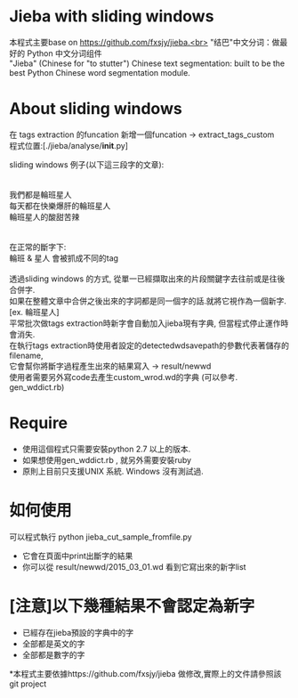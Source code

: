 Jieba with sliding windows
========
本程式主要base on https://github.com/fxsjy/jieba.<br>
"结巴"中文分词：做最好的 Python 中文分词组件<br>
"Jieba" (Chinese for "to stutter") Chinese text segmentation: built to be the best Python Chinese word segmentation module.<br>

About sliding windows
========
在 tags extraction 的funcation 新增一個funcation -> extract_tags_custom<br>
程式位置:[./jieba/analyse/__init__.py]<br>

sliding windows 例子(以下這三段字的文章):<br>
<br>
<br>
我們都是輪班星人<br>
每天都在快樂爆肝的輪班星人<br>
輪班星人的酸甜苦辣<br>
<br>
<br>
在正常的斷字下:<br>
輪班 & 星人 會被抓成不同的tag<br>
<br>
透過sliding windows 的方式, 從單一已經擷取出來的片段關鍵字去往前或是往後合併字.<br>
如果在整體文章中合併之後出來的字詞都是同一個字的話.就將它視作為一個新字. [ex. 輪班星人]<br>
平常批次做tags extraction時新字會自動加入jieba現有字典, 但當程式停止運作時會消失.<br>
在執行tags extraction時使用者設定的detectedwdsavepath的參數代表著儲存的filename, <br>
它會幫你將斷字過程產生出來的結果寫入 -> result/newwd<br>
使用者需要另外寫code去產生custom_wrod.wd的字典 (可以參考. gen_wddict.rb)<br>

Require
=========
* 使用這個程式只需要安裝python 2.7 以上的版本.
* 如果想使用gen_wddict.rb , 就另外需要安裝ruby
* 原則上目前只支援UNIX 系統. Windows 沒有測試過.


如何使用
=========
可以程式執行 python jieba_cut_sample_fromfile.py<br>
* 它會在頁面中print出斷字的結果
* 你可以從 result/newwd/2015_03_01.wd 看到它寫出來的新字list


[注意]以下幾種結果不會認定為新字<br>
=========
* 已經存在jieba預設的字典中的字
* 全部都是英文的字
* 全部都是數字的字

*本程式主要依據https://github.com/fxsjy/jieba 做修改,實際上的文件請參照該git project